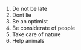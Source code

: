 1. Do not be late
2. Dont lie
3. Be an optimist
4. Be considerate of people
5. Take care of nature
6. Help animals
